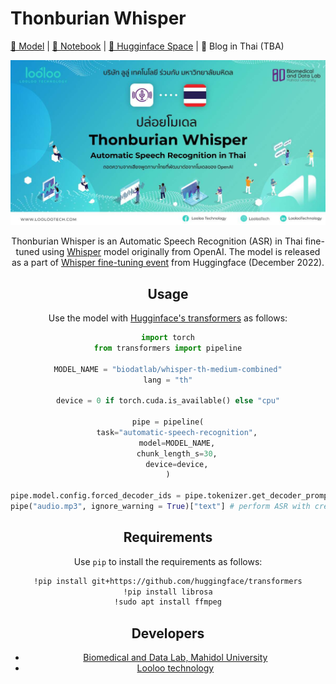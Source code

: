 # Thonburian Whisper

[🤖 Model](https://huggingface.co/biodatlab/whisper-th-medium-combined) | [📔 Notebook](https://github.com/biodatlab/whisper-th-demo/blob/main/whisper_th_demo.ipynb) | [🤗 Hugginface Space](https://huggingface.co/spaces/biodatlab/whisper-thai-demo) | 📃 Blog in Thai (TBA)

<center>
  <img src="assets/Thonburian-Whisper-1.jpg" width="700"/>
<center/>

Thonburian Whisper is an Automatic Speech Recognition (ASR) in Thai fine-tuned using [Whisper](https://openai.com/blog/whisper/) model
originally from OpenAI. The model is released as a part of [Whisper fine-tuning event](https://github.com/huggingface/community-events/tree/main/whisper-fine-tuning-event) from Huggingface (December 2022).

## Usage

Use the model with [Hugginface's transformers](https://github.com/huggingface/transformers) as follows:

```py
import torch
from transformers import pipeline

MODEL_NAME = "biodatlab/whisper-th-medium-combined"
lang = "th"

device = 0 if torch.cuda.is_available() else "cpu"

pipe = pipeline(
    task="automatic-speech-recognition",
    model=MODEL_NAME,
    chunk_length_s=30,
    device=device,
)

pipe.model.config.forced_decoder_ids = pipe.tokenizer.get_decoder_prompt_ids(language=lang, task="transcribe")
pipe("audio.mp3", ignore_warning = True)["text"] # perform ASR with created pipe
```

## Requirements

Use `pip` to install the requirements as follows:

``` sh
!pip install git+https://github.com/huggingface/transformers
!pip install librosa
!sudo apt install ffmpeg
```

## Developers

- [Biomedical and Data Lab, Mahidol University](https://biodatlab.github.io/)
- [Looloo technology](https://loolootech.com/)
